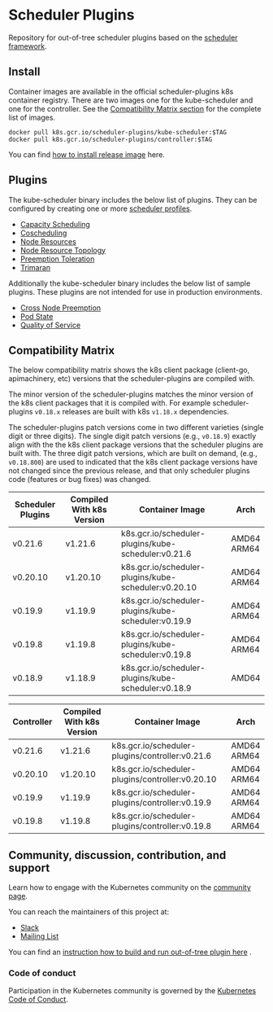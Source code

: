 # Scheduler Plugins

Repository for out-of-tree scheduler plugins based on the [scheduler framework](https://kubernetes.io/docs/concepts/scheduling-eviction/scheduling-framework/).

## Install

Container images are available in the official scheduler-plugins k8s container registry. There are two images one
for the kube-scheduler and one for the controller. See the [Compatibility Matrix section](#compatibility-matrix)
for the complete list of images.

```shell
docker pull k8s.gcr.io/scheduler-plugins/kube-scheduler:$TAG
docker pull k8s.gcr.io/scheduler-plugins/controller:$TAG
```

You can find [how to install release image](doc/install.md) here.

## Plugins

The kube-scheduler binary includes the below list of plugins. They can be configured by creating one or more
[scheduler profiles](https://kubernetes.io/docs/reference/scheduling/config/#multiple-profiles).

* [Capacity Scheduling](pkg/capacityscheduling/README.md)
* [Coscheduling](pkg/coscheduling/README.md)
* [Node Resources](pkg/noderesources/README.md)
* [Node Resource Topology](pkg/noderesourcetopology/README.md)
* [Preemption Toleration](pkg/preemptiontoleration/README.md)
* [Trimaran](pkg/trimaran/README.md)

Additionally the kube-scheduler binary includes the below list of sample plugins. These plugins are not intended for use in production
environments.

* [Cross Node Preemption](pkg/crossnodepreemption/README.md)
* [Pod State](pkg/podstate/README.md)
* [Quality of Service](pkg/qos/README.md)

## Compatibility Matrix

The below compatibility matrix shows the k8s client package (client-go, apimachinery, etc) versions
that the scheduler-plugins are compiled with.

The minor version of the scheduler-plugins matches the minor version of the k8s client packages that
it is compiled with. For example scheduler-plugins `v0.18.x` releases are built with k8s `v1.18.x`
dependencies.

The scheduler-plugins patch versions come in two different varieties (single digit or three digits).
The single digit patch versions (e.g., `v0.18.9`) exactly align with the the k8s client package
versions that the scheduler plugins are built with. The three digit patch versions, which are built
on demand, (e.g., `v0.18.800`) are used to indicated that the k8s client package versions have not
changed since the previous release, and that only scheduler plugins code (features or bug fixes) was
changed.

Scheduler Plugins  | Compiled With k8s Version | Container Image                                      | Arch           |
-------------------|---------------------------|------------------------------------------------------|----------------|
v0.21.6            | v1.21.6                   | k8s.gcr.io/scheduler-plugins/kube-scheduler:v0.21.6  | AMD64<br>ARM64 |
v0.20.10           | v1.20.10                  | k8s.gcr.io/scheduler-plugins/kube-scheduler:v0.20.10 | AMD64<br>ARM64 |
v0.19.9            | v1.19.9                   | k8s.gcr.io/scheduler-plugins/kube-scheduler:v0.19.9  | AMD64<br>ARM64 |
v0.19.8            | v1.19.8                   | k8s.gcr.io/scheduler-plugins/kube-scheduler:v0.19.8  | AMD64<br>ARM64 |
v0.18.9            | v1.18.9                   | k8s.gcr.io/scheduler-plugins/kube-scheduler:v0.18.9  | AMD64          |

Controller | Compiled With k8s Version | Container Image                                  | Arch           |
-----------|---------------------------|--------------------------------------------------|----------------|
v0.21.6    | v1.21.6                   | k8s.gcr.io/scheduler-plugins/controller:v0.21.6  | AMD64<br>ARM64 |
v0.20.10   | v1.20.10                  | k8s.gcr.io/scheduler-plugins/controller:v0.20.10 | AMD64<br>ARM64 |
v0.19.9    | v1.19.9                   | k8s.gcr.io/scheduler-plugins/controller:v0.19.9  | AMD64<br>ARM64 |
v0.19.8    | v1.19.8                   | k8s.gcr.io/scheduler-plugins/controller:v0.19.8  | AMD64<br>ARM64 |

## Community, discussion, contribution, and support

Learn how to engage with the Kubernetes community on the [community page](http://kubernetes.io/community/).

You can reach the maintainers of this project at:

- [Slack](https://kubernetes.slack.com/messages/sig-scheduling)
- [Mailing List](https://groups.google.com/forum/#!forum/kubernetes-sig-scheduling)

You can find an [instruction how to build and run out-of-tree plugin here](doc/develop.md) .

### Code of conduct

Participation in the Kubernetes community is governed by the [Kubernetes Code of Conduct](code-of-conduct.md).
